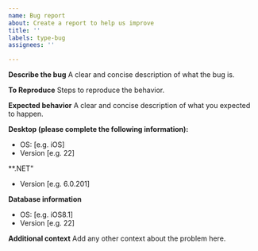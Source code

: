 ```yaml
---
name: Bug report
about: Create a report to help us improve
title: ''
labels: type-bug
assignees: ''

---
```


**Describe the bug**
A clear and concise description of what the bug is.

**To Reproduce**
Steps to reproduce the behavior.

**Expected behavior**
A clear and concise description of what you expected to happen.

**Desktop (please complete the following information):**
 - OS: [e.g. iOS]
 - Version [e.g. 22]

**.NET"
- Version [e.g. 6.0.201]

**Database information**
 - OS: [e.g. iOS8.1]
 - Version [e.g. 22]

**Additional context**
Add any other context about the problem here.
